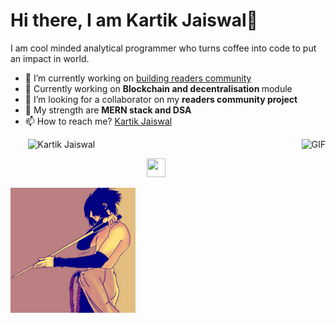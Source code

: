 

<h1 align="centre"> Hi there, I am Kartik Jaiswal👋</h1>

I am cool minded analytical programmer who turns coffee into code to put an impact in world.

<div>
  

- 🔭 I’m currently working on <a href="https://github.com/Adrenalinerush07/QNA" target="_blank">building readers community</a> 
- 🌱 Currently working on <strong> Blockchain and decentralisation </strong> module
- 👯 I’m looking for a collaborator on my <strong> readers community project </strong>
- 💬 My strength are <strong> MERN stack and DSA</strong>
- 📫 How to reach me? <a href="https://www.linkedin.com/in/kartik-jaiswal-76623a16b/" target="_blank"> Kartik Jaiswal </a>

</div>



  <img align="right" alt="GIF" src="https://media.giphy.com/media/ADSJHOoIvyjKM/giphy.gif" height="221" />  
  &nbsp;&nbsp;&nbsp;&nbsp;&nbsp;&nbsp;
  <img src="https://github-readme-stats.vercel.app/api?username=Adrenalinerush07&show_icons=true" alt="Kartik Jaiswal">

<p align="center">
  <a href="https://adrenalinerush07.github.io/resume/" target="_blank"> <img height="30" width="30" src="https://cdn.jsdelivr.net/npm/simple-icons@v4/icons/linkedin.svg" /> </a>
</p>
 <a href=""><img src="https://github.com/Adrenalinerush07/Adrenalinerush07/blob/main/d8jjgkw-d4b8328a-47d7-4f81-a25f-6a42f2740ce0.jpg" height="200" width="200"></a>
